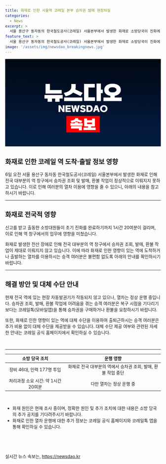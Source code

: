 ```yaml
---
title: 화재로 인한 서울역 코레일 본부 승차권 발매 현장차질
categories:
  - News
excerpt: >
  서울 용산구 동자동의 한국철도공사(코레일) 서울본부에서 발생한 화재로 소방당국이 진화에 나섰다. 화재는 원인을 알 수 없는 불이 지하 전산실에서 발생했고, 1시간 20여분 후에 진화가 완료됐다. 다행히 인명피해는 없는 것으로 알려졌으나 전국 대부분의 역 창구에서 승차권 조회, 발매, 환불 작업 등이 중단되는 등 일시적인 장애가 일어났다. 현재는 열차는 정상 운행 중이지만, 자동발권기는 작동되지 않고 있는 상황이다.
feature_text: >
  서울 용산구 동자동의 한국철도공사(코레일) 서울본부에서 발생한 화재로 소방당국이 진화에 나섰다. 화재는 원인을 알 수 없는 불이 지하 전산실에서 발생했고, 1시간 20여분 후에 진화가 완료됐다. 다행히 인명피해는 없는 것으로 알려졌으나 전국 대부분의 역 창구에서 승차권 조회, 발매, 환불 작업 등이 중단되는 등 일시적인 장애가 일어났다. 현재는 열차는 정상 운행 중이지만, 자동발권기는 작동되지 않고 있는 상황이다.
image: '/assets/img/newsdao_breakingnews.jpg'
---
```


<p><img src="/assets/img/newsdao_breakingnews.jpg" alt="firstkoreanews 속보" /></p>

<h2 data-ke-size="size26">화재로 인한 코레일 역 도착·출발 정보 영향</h2>

<p data-ke-size="size16">6일 오전 서울 용산구 동자동 한국철도공사(코레일) 서울본부에서 발생한 화재로 인해 전국 대부분의 역 창구에서 승차권 조회 및 발매, 환불 작업이 정상적으로 이뤄지지 못하고 있습니다. 이로 인해 여러분의 열차 이용에 영향을 줄 수 있으니, 아래의 내용을 참고하시기 바랍니다.</p>

<hr>

<h2 data-ke-size="size24">화재로 전국적 영향</h2>

<p data-ke-size="size16">신고를 받고 출동한 소방대원들이 초기 진화를 완료하기까지 1시간 20여분이 걸리며, 이로 인해 역 창구에서의 업무에 영향을 미쳤습니다.</p>

<p data-ke-size="size16">화재로 발생한 전산 장애로 인해 전국 대부분의 역 창구에서 승차권 조회, 발매, 환불 작업이 제대로 이뤄지지 않고 있습니다. 이에 따라 화재로 인한 영향이 있는 역에 도착하거나 출발하는 열차를 이용하시는 승객 여러분은 불편함 없도록 아래의 안내를 확인하시기 바랍니다.</p>

<hr>

<h2 data-ke-size="size24">해결 방안 및 대체 수단 안내</h2>

<p data-ke-size="size16">현재 전국 역에 있는 현장 자동발권기가 작동되지 않고 있으나, 열차는 정상 운행 중입니다. 승차권 조회, 발매, 환불 작업에 어려움을 겪는 승객 여러분은 복구 시점을 기다리기보다는 코레일톡(모바일앱)을 통해 승차권을 구매하거나 환불을 요청하시기 바랍니다.</p>

<p data-ke-size="size16">또한, 화재로 인한 영향이 있는 역에 대체 수단을 이용하여 출퇴근하시는 승객 여러분은 추가 비용 없이 대체 수단을 제공받을 수 있습니다. 대체 수단 제공 여부와 관련된 자세한 안내는 코레일 공식 홈페이지에서 확인하실 수 있습니다. </p>

<p data-ke-size="size16">&nbsp;</p>

<hr>

<table>
<thead>
<tr>
<th style="text-align: center;">소방 당국 조치</th>
<th style="text-align: center;">운행 영향</th>
</tr>
</thead>
<tbody>
<tr>
<td style="text-align: center;">장비 46대, 인력 177명 투입</td>
<td style="text-align: center;">화재로 전국 대부분의 역에서 승차권 조회, 발매, 환불 작업 중단</td>
</tr>
<tr>
<td style="text-align: center;">처리과정 소요 시간: 약 1시간 20여분</td>
<td style="text-align: center;">다만 열차는 정상 운행 중</td>
</tr>
</tbody>
</table>

<p data-ke-size="size16">&nbsp;</p>

<ul>
<li>화재 원인은 현재 조사 중이며, 정확한 원인 및 추가 조치에 대한 내용은 소방 당국의 추가 공지를 기다려주시기 바랍니다.</li>
<li>화재로 인한 열차 운행에 대한 추가 정보는 코레일 공식 홈페이지와 코레일톡 앱을 통해 확인하실 수 있습니다.</li>
</ul>

<p data-ke-size="size16">&nbsp;</p>

<p data-ke-size="size16">&nbsp;</p>
실시간 뉴스 속보는, <a href="https://newsdao.kr" rel="dofollow">https://newsdao.kr</a>


